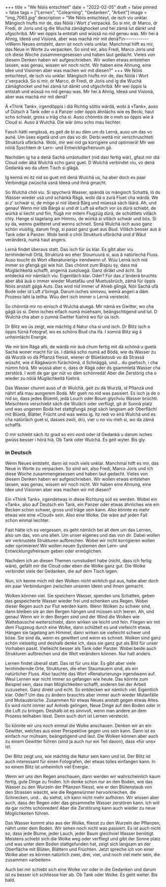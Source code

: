 +++
title = "We Nöiis entschteit"
date = "2022-02-05"
draft = false
pinned = false
tags = ["Lernen", "Colearning", "Gedanken", "Arbeit"]
image = "img_7063.jpg"
description = "We Nöiis entschteyt, de isch viu unklar. Mängisch hiufts mir de, das Nöiiä i Wort z'verpackä. So si mir, dr Marco, dr Fredi, dr Joris und ig die Wuchä zämäghocket und hei zämä lut dänkt und ufgschribä. Mir wei öppis la entstah und wüssä no nid genau was. Mir hei ä Ahnig, Ideeä und Visionä, aber was machä mir mit denä?\n------------\nWenn Neues entsteht, dann ist noch viels unklar. Manchmal hilft es mir, das Neue in Worte zu verpacken. So sind wir, also Fredi, Marco Joris und ich diese Woche zusammengesessen und haben laut gedacht. Vieles von diesem Denken haben wir aufgeschrieben. Wir wollen etwas entstehen lassen, was genau, wissen wir noch nicht. Wir haben eine Ahnung, eine Idee und Visionen aber was machen wir mit diesen?"
+++
We Nöiis entschteyt, de isch viu unklar. Mängisch hiufts mir de, das Nöiiä i Wort z'verpackä. So si mir, dr Marco, dr Fredi, dr Joris und ig die Wuchä zämäghocket und hei zämä lut dänkt und ufgschribä. Mir wei öppis la entstah und wüssä no nid genau was. Mir hei ä Ahnig, Ideeä und Visionä, aber was machä mir mit denä? 

Ä «Think Tank», irgendöppis i diä Richtig söttis wärdä, wobi ä «Tank», auso uf Dütsch ä Tank oder o ä Panzer oder öppis ähnlächs wie es Becki, haut scho schwär, gross u träg cha si. Auso chönntis de o meh so öppis wie ä Cloud si. Auso ä Wulchä. Die wär ömu scho mau liechter. 

Fasch hätti vergässä, es geit de bi au däm um ds Lernä, auso um das vo aunä. Um üses eigetä und um das vo dir. Derbi wettä mir verschruschteti Strukturä ufbrächä. Wobi, mir wei nid ga korrigiere und optimierä! Mir wei nöiiä Syschtem dr Lern- und Entwickligsfreiruum gä. 

Nachdäm ig ha a denä Sachä umästudiert (nid dasi fertig wär), gfaut mir diä Cloud oder äbä Wulchä scho ganz guet. D Wulchä verbindet viu, vo denä Gedankä wo da ufem Tisch si glägä. 

Ig kennä mi itz nid so guet mit denä Wulchä us, ha aber doch es paar Verbindigä zwüschä usnä Ideeä und ihnä gmacht. 

So Wulchä chöi viu. Si spycherä Wasser, spändä üs mängisch Schattä, lö ds Wasser wieder usä und schänkä Rägä, wobi dä o zurä Fluet cha wärdä. We si z' schwär si, de möge si nid überä Bärg und müessä säch läärä. Ah, und genau! Wenn mir idä Bärgä si und dr Luft sä eifach vor üs dürä schiebt, de würkä si liecht und fiin, flügä mir mitem Flugzüg dürä, de schüttlets villäch chly. Hange si tagelang am Himmu, de würkä si villäch schwär und bös. Si sy da, wenns gwitteret und wenns schneit. Sonä Wulchä isch auso ganz schön viusitig, darum fingi, si passt ganz guet aus Biud. Villäch besser aus ä Tank oder ä Panzer. Wobi beidi o chöi Strukturä ufbrächä und d Wäut veränderä, numä haut angers. 

Lernä findet überaus statt. Das isch für üs klar. Es gibt aber viu lernhinderndi Ortä, Strukturä wo eher Stoumuurä si, aus ä natürlechä Fluss. Auso toucht ds Wort «Renaturierig» irendwenn uf. Wüu Lernä isch nid immer so gfangä gsi wie hüt. Das chönnt zum Bispiu sy, dass mä Müglächkeitä schafft, angernä zuezluegä. Ganz diräkt und ächt. So entdeckä mir nämläch viu. Eigentläch klar. Oder? Für das z'änderä bruchts aber äbä äuä o immer wieder Muetafäu und Muetusbrüch, zämä für öppis Nöiis anstatt gägä Auts. Das wird nid immer uf Ahieb glingä, Nöii Sachä ufä Bode oder id Luft z'bringä. Darum isches sinnvou, wemä angeri a däm Prozess laht la teilha. Wüu dert isch immer o Lernä versteckt. 

So chönntä mir no einisch d Wulchä aluegä. Mir nämä es Gwitter, wo cha gägä üs si. Denn isches eifach numä müehsam, beängschtigend und lut. D Wulchä cha aber o zumnä Gwitter füehrä wo für üs isch. 

Dr Blitz wo üs zeigt, wie mächtig d Natur cha si und isch. Dr Blitz isch o öppis fürnä Fotograf, wo es schöns Biud cha ifa. I somnä Blitz sig ä unheimlächi Energie. 

We mir bim Rägä afö, de wärdä mir äuä chum fertig mit dä schönä u guetä Sachä woner macht für üs. I dänkä scho numä ad Bödä, wie ds Wasser zu dä Wurzlä vo dä Pflanzä fliesst, wiener dr Blüetästoub vo dä Strassä wüscht, wie d Rägäwürm fürächömä, d Schnäggä, und... du gsehsch, i cha nümm hörä. Mir wüssä aber o, dass dr Rägä oder ds gsammletä Wasser cha zerstörä. I wott de gar gar nüt vo däm schönredä! Aber die Zerstörig cha o wieder zu nöiiä Müglächkeitä füehrä.

Das Wasser chunnt auso uf dr Wulchä, geit zu dä Wurzlä, id Pflanzä und nährt afä mau aungerem Bodä. Mir gseh no nid was passiert.  Es isch ja de o nid so, dass jedes Blüemli, jedä Louch oder Boum glychviu Wasser brüchti. Meischtens verschiebt säch die Wuläch oder verflügt, git dr Sunnä platz und was ungerem Bodä het stattgfungä zeigt säch langsam adr Oberflächi mit Blüetä, Blätter, Frücht und was weiss ig. Itz redi vo eirä Wulchä und es cha natürläch guet si, dasses zwöi, drü, vier u no viu meh si, wo da zämä schaffä. 

O mir schiebt säch itz grad so eini vord oder id Gedankä u darum isches gwüss besser i hörä hiä. Ob Tank oder Wulchä. Es geit wyter. Bis gly. 

### **in Deutsch**

Wenn Neues entsteht, dann ist noch viels unklar. Manchmal hilft es mir, das Neue in Worte zu verpacken. So sind wir, also Fredi, Marco Joris und ich diese Woche zusammengesessen und haben laut gedacht. Vieles von diesem Denken haben wir aufgeschrieben. Wir wollen etwas entstehen lassen, was genau, wissen wir noch nicht. Wir haben eine Ahnung, eine Idee und Visionen aber was machen wir mit diesen?

Ein «Think Tank», irgendetwas in diese Richtung soll es werden. Wobei ein «Tank», also auf Deutsch ein Tank, ein Panzer oder etwas ähnliches wie ein Becken schon schwer, gross und träge sein kann. Also könnte es mehr etwas wie eine «Cloud» sein. Also eine Wolke. Die wäre auf jeden Fall schon einmal leichter. 

Fast hätte ich es vergessen, es geht nämlich bei all dem um das Lernen, also um das, von uns allen. Um unser eigenes und das von dir. Dabei wollen wir verkrustete Strukturen aufbrechen. Wobei wir nicht korrigieren wollen oder oprimieren! Wir wollen neuen Systemen den Lern- und Entwicklungsfreiraum geben oder ermöglichen. 

Nachdem ich an diesen Themen rumstudiert habe (nicht, dass ich fertig wäre), gefällt mir die Cloud oder eben die Wolke ganz gut. Die Wolke verbindet viele der Gedanken, die auf dem Tisch lagen. 

Nun, ich kenne mich mit den Wolken nicht wirklich gut aus, habe aber doch ein paar Verbindungen zwischen unseren Ideen und ihnen gemacht. 

Wolken können viel. Sie speichern Wasser, spenden uns Schatten, geben das gespeicherte Wasser wieder frei und schenken uns Regen. Wobei dieser Regen auch zur Flut werden kann. Wenn Wolken zu schwer sind, dann bleiben sie an den Bergen hängen und müssen sich leeren. Ah, und genau! Wenn wir in den Bergen sind und der Wind die Wolken wie Wattebausche weiterschiebt, dann wirken sie leicht und fein. Fliegen wir mit dem Flugzeug durch eine Wolke, dann schüttelt es und vielleicht etwas. Hängen sie tagelang am Himmel, dann wirken sie vielleicht schwer und böse. Sie sind da, wenn es gewittert und wenn es schneit. Wolken sind ganz schön vielseitig und deshalb denke ich, dass sie ganz gut als Bild für unser Vorhaben passt. Vielleicht besser als Tank oder Panzer. Wobei beide auch Strukturen aufbrechen und die Welt verändern können. Nur halt anders. 

Lernen findet überall statt. Das ist für uns klar. Es gibt aber viele lernhindernde Orte, Strukturen, die eher Staumauern sind, als ein natürlicher Fluss. Also tauchte das Wort «Renaturierung» irgendwann auf. Weul Lernen war nicht immer so gefangen wie heute. Das könnte zum Beispiel sein, dass man Möglichkeiten schafft, anderen bei der Arbeit zuzusehen. Ganz direkt und echt. So entdecken wir nämlich viel. Eigentlich klar. Oder? Um das zu ändern brauchts aber immer auch wieder Mutanfälle und Mutausbrüche. Zusammen für etwas Neues anstatt gegen etwas Altes. Es wird nicht immer auf Anhieb gelingen, Neue Dinge auf den Boden oder in die Luft zu bringen. Deshalb ist es sinnvoll, wenn man andere an dem Prozess teilhaben lässt. Denn auch dort ist Lernen versteckt. 

So könnte wir uns noch einmal die Wolke anschauen. Denken wir an ein Gewitter, welches aus einer Perspektive gegen uns sein kann. Dann ist es einfach nur mühsam, beängstigend und laut. Die Wolken können aber auch zu einem Gewitter führen (sind ja auch nur ein Teil davon), dass «für uns» ist.

Der Blitz zeigt uns, wie mächtig die Natur sein kann und ist. Der Blitz ist auch interessant für einen Fotografen, der etwas tolles einfangen kann. In so einem Blitz ist unheimlich viel Energie. 

Wenn wir uns den Regen anschauen, dann werden wir wahrscheinlich kaum fertig, gute Dinge zu finden. Ich denke schon nur an den Boden, wie das Wasser zu den Wurzeln der Pflanzen fliesst, wie er den Blütenstaub von den Strassen wäscht, wie die Regenwürmer hervorkriechen, die Schnecken, und... du siehst, ich kann nicht mehr aufhören. Wir wissen aber auch, dass der Regen oder das gesammelte Wasser zerstören kann. Ich will da gar nichts schönreden! Aber die Zerstörung kann auch wieder zu neue Möglichkeiten führen. 

Das Wasser kommt also aus der Wolke, fliesst zu den Wurzeln der Pflanzen, nährt unter dem Boden. Wir sehen noch nicht was passiert. Es ist auch nicht so, dass jede Blume, jeder Lauch, jeder Baum gleichviel Wasser benötigt. Meistens schiebt sich die Wolke weg oder verfliegt und gibt der Sonne platz und was unter dem Boden stattgefunden hat, zeigt sich langsam an der Oberfläche mit Blüten, Blättern und Früchten. Jetzt spreche ich von einer Wolke aber es können natürlich zwei, drei, vier, und noch viel mehr sein, die zusammen «arbeiten».

Auch bei mir schiebt sich eine Wolke vor oder in die Gedanken und darum ist es besser ich schliesse hier ab. Ob Tank oder Wolke. Es geht weiter. Bis bald.